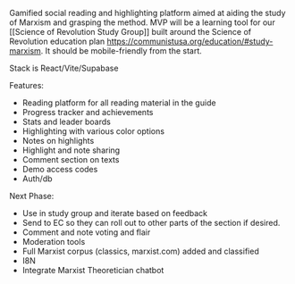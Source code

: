 Gamified social reading and highlighting platform aimed at aiding the study of Marxism and grasping the method. MVP will be a learning tool for our [[Science of Revolution Study Group]] built around the Science of Revolution education plan https://communistusa.org/education/#study-marxism. It should be mobile-friendly from the start.

Stack is React/Vite/Supabase

Features:

- Reading platform for all reading material in the guide
- Progress tracker and achievements
- Stats and leader boards
- Highlighting with various color options
- Notes on highlights
- Highlight and note sharing
- Comment section on texts
- Demo access codes
- Auth/db

Next Phase:

- Use in study group and iterate based on feedback
- Send to EC so they can roll out to other parts of the section if desired.
- Comment and note voting and flair
- Moderation tools
- Full Marxist corpus (classics, marxist.com) added and classified
- I8N
- Integrate Marxist Theoretician chatbot


